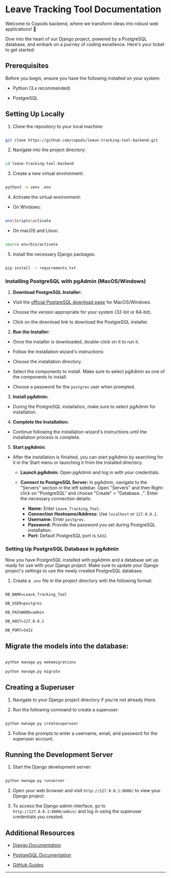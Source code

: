 
  

# Leave Tracking Tool Documentation

  

Welcome to Copods backend, where we transform ideas into robust web applications! 🚀

Dive into the heart of our Django project, powered by a PostgreSQL database, and embark on a journey of coding excellence. Here's your ticket to get started:

  

## Prerequisites

  

Before you begin, ensure you have the following installed on your system:

  

- Python (3.x recommended)

- PostgreSQL

  

## Setting Up Locally

  

1. Clone the repository to your local machine:

```bash

git clone https://github.com/copods/leave-tracking-tool-backend.git

```

  

2. Navigate into the project directory:

```bash

cd leave-tracking-tool-backend

```

3. Create a new virtual environment:

```bash

python3 -m venv .env

```

  

4. Activate the virtual environment:

- On Windows:

```bash

env\Scripts\activate

```

- On macOS and Linux:

```bash

source env/bin/activate

```

  
  

5. Install the necessary Django packages:

```bash

pip install -r requirements.txt

```

### Installing PostgreSQL with pgAdmin (MacOS/Windows)

  

1.  **Download PostgreSQL Installer:**

- Visit the [official PostgreSQL download page](https://www.enterprisedb.com/downloads/postgres-postgresql-downloads) for MacOS/Windows.

- Choose the version appropriate for your system (32-bit or 64-bit).

- Click on the download link to download the PostgreSQL installer.

  

2.  **Run the Installer:**

- Once the installer is downloaded, double-click on it to run it.

- Follow the installation wizard's instructions:

- Choose the installation directory.

- Select the components to install. Make sure to select pgAdmin as one of the components to install.

- Choose a password for the `postgres` user when prompted.

  

3.  **Install pgAdmin:**

- During the PostgreSQL installation, make sure to select pgAdmin for installation.

  

4.  **Complete the Installation:**

- Continue following the installation wizard's instructions until the installation process is complete.

  

5.  **Start pgAdmin:**

- After the installation is finished, you can start pgAdmin by searching for it in the Start menu or launching it from the installed directory.

	-   **Launch pgAdmin:** Open pgAdmin and log in with your credentials.
        
    -   **Connect to PostgreSQL Server:** In pgAdmin, navigate to the "Servers" section in the left sidebar. Open "Servers" and then Right-click on "PostgreSQL" and choose "Create" > "Database...". Enter the necessary connection details:
        
         -   **Name:** Enter `Leave_Tracking_Tool`.
        -   **Connection Hostname/Address:** Use `localhost` or `127.0.0.1`.
        -   **Username:** Enter `postgres`.
        -   **Password:** Provide the password you set during PostgreSQL installation.
        -   **Port:** Default PostgreSQL port is `5432`.
    
  
  

### Setting Up PostgreSQL Database in pgAdmin

Now you have PostgreSQL installed with pgAdmin and a database set up ready for use with your Django project. Make sure to update your Django project's settings to use the newly created PostgreSQL database.

  
  

1. Create a `.env` file in the project directory with the following format:

```plaintext

DB_NAME=Leave_Tracking_Tool

DB_USER=postgres

DB_PASSWORD=admin

DB_HOST=127.0.0.1

DB_PORT=5432

```

## Migrate the models into the database:

```bash

python manage.py makemigrations

python manage.py migrate

```

  

## Creating a Superuser

  

1. Navigate to your Django project directory if you're not already there.

  

2. Run the following command to create a superuser:

```bash

python manage.py createsuperuser

```

  

3. Follow the prompts to enter a username, email, and password for the superuser account.

  

## Running the Development Server

  

1. Start the Django development server:

```bash

python manage.py runserver

```

  

2. Open your web browser and visit `http://127.0.0.1:8000/` to view your Django project.

  

3. To access the Django admin interface, go to `http://127.0.0.1:8000/admin/` and log in using the superuser credentials you created.

  
  

## Additional Resources

  

- [Django Documentation](https://docs.djangoproject.com/en/stable/)

- [PostgreSQL Documentation](https://www.postgresql.org/docs/)

- [GitHub Guides](https://guides.github.com/)

  

---

  
  
